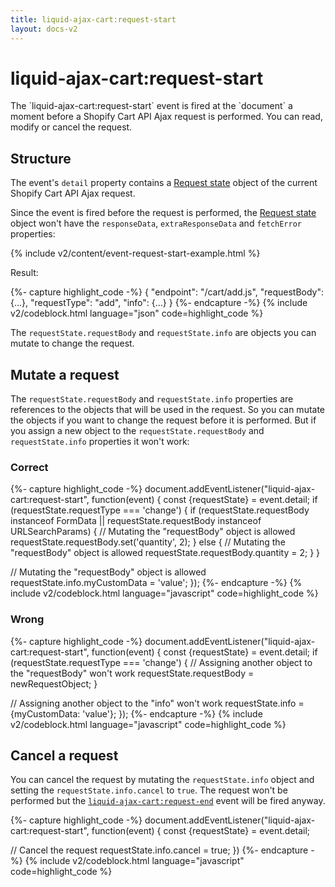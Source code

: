 ```yaml
---
title: liquid-ajax-cart:request-start
layout: docs-v2
---
```


# liquid-ajax-cart:request-start

<p class="lead" markdown="1">
The `liquid-ajax-cart:request-start` event is fired at the `document` a moment before a Shopify Cart API Ajax request is performed.
You can read, modify or cancel the request.
</p>

## Structure

The event's `detail` property contains a [Request state](/v2/request-state/) object 
of the current Shopify Cart API Ajax request.

Since the event is fired before the request is performed, 
the [Request state](/v2/request-state/) object won't have the `responseData`, `extraResponseData` and `fetchError` properties:

{% include v2/content/event-request-start-example.html %}

Result:

{%- capture highlight_code -%}
{
  "endpoint": "/cart/add.js",
  "requestBody": {…},
  "requestType": "add",
  "info": {…}
}
{%- endcapture -%}
{% include v2/codeblock.html language="json" code=highlight_code %}

The `requestState.requestBody` and `requestState.info` are objects you can mutate to change the request.

## Mutate a request

The `requestState.requestBody` and `requestState.info` properties are references to the objects that will be used in the request.
So you can mutate the objects if you want to change the request before it is performed.
But if you assign a new object to the `requestState.requestBody` and `requestState.info` properties it won't work:

### Correct
{%- capture highlight_code -%}
document.addEventListener("liquid-ajax-cart:request-start", function(event) {
  const {requestState} = event.detail;
  if (requestState.requestType === 'change') {
    if (requestState.requestBody instanceof FormData || requestState.requestBody instanceof URLSearchParams) {
      // Mutating the "requestBody" object is allowed
      requestState.requestBody.set('quantity', 2);
    } else {
      // Mutating the "requestBody" object is allowed
      requestState.requestBody.quantity = 2;
    }
  }

  // Mutating the "requestBody" object is allowed
  requestState.info.myCustomData = 'value';
});
{%- endcapture -%}
{% include v2/codeblock.html language="javascript" code=highlight_code %}

### Wrong
{%- capture highlight_code -%}
document.addEventListener("liquid-ajax-cart:request-start", function(event) {
  const {requestState} = event.detail;
  if (requestState.requestType === 'change') {
    // Assigning another object to the "requestBody" won't work
    requestState.requestBody = newRequestObject;
  }

  // Assigning another object to the "info" won't work
  requestState.info = {myCustomData: 'value'};
});
{%- endcapture -%}
{% include v2/codeblock.html language="javascript" code=highlight_code %}

## Cancel a request

You can cancel the request by mutating the `requestState.info` object and setting the `requestState.info.cancel` to `true`.
The request won't be performed but the [`liquid-ajax-cart:request-end`](/v2/event-request-end/) event will be fired anyway.

{%- capture highlight_code -%}
document.addEventListener("liquid-ajax-cart:request-start", function(event) {
  const {requestState} = event.detail;

  // Cancel the request
  requestState.info.cancel = true;
})
{%- endcapture -%}
{% include v2/codeblock.html language="javascript" code=highlight_code %}